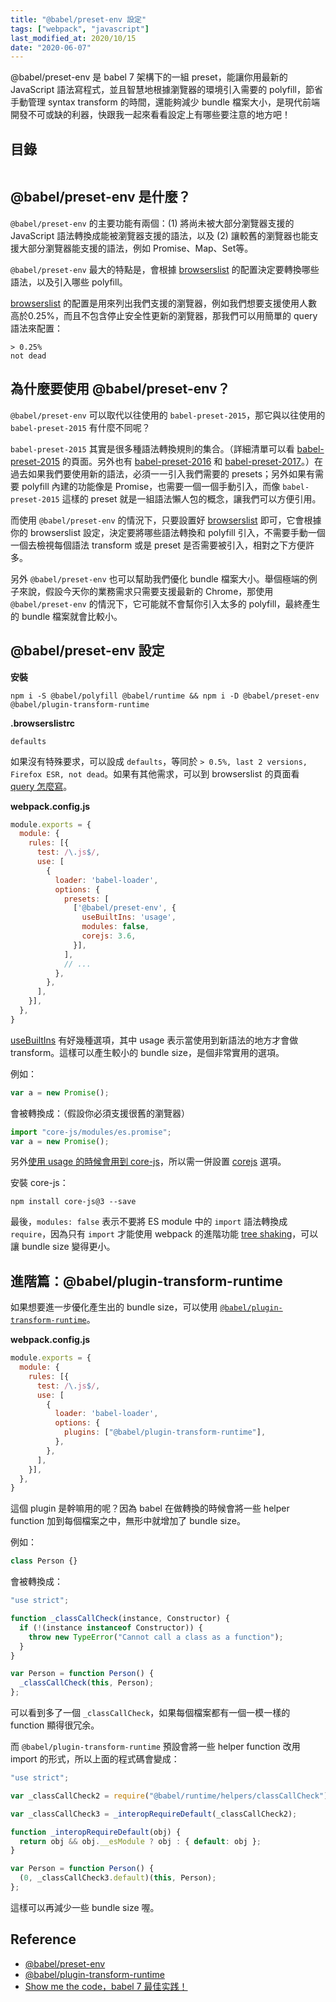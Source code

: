 ```yaml
---
title: "@babel/preset-env 設定"
tags: ["webpack", "javascript"]
last_modified_at: 2020/10/15
date: "2020-06-07"
---
```


@babel/preset-env 是 babel 7 架構下的一組 preset，能讓你用最新的 JavaScript 語法寫程式，並且智慧地根據瀏覽器的環境引入需要的 polyfill，節省手動管理 syntax transform 的時間，還能夠減少 bundle 檔案大小，是現代前端開發不可或缺的利器，快跟我一起來看看設定上有哪些要注意的地方吧！

## 目錄

```toc
```

## @babel/preset-env 是什麼？

`@babel/preset-env` 的主要功能有兩個：(1) 將尚未被大部分瀏覽器支援的 JavaScript 語法轉換成能被瀏覽器支援的語法，以及 (2) 讓較舊的瀏覽器也能支援大部分瀏覽器能支援的語法，例如 Promise、Map、Set等。

`@babel/preset-env` 最大的特點是，會根據 [browserslist](https://github.com/browserslist/browserslist) 的配置決定要轉換哪些語法，以及引入哪些 polyfill。

[browserslist](https://github.com/browserslist/browserslist) 的配置是用來列出我們支援的瀏覽器，例如我們想要支援使用人數高於0.25%，而且不包含停止安全性更新的瀏覽器，那我們可以用簡單的 query 語法來配置：

```
> 0.25%
not dead
```

## 為什麼要使用 @babel/preset-env？

`@babel/preset-env` 可以取代以往使用的 `babel-preset-2015`，那它與以往使用的 `babel-preset-2015` 有什麼不同呢？

`babel-preset-2015` 其實是很多種語法轉換規則的集合。（詳細清單可以看 [babel-preset-2015](https://babeljs.io/docs/en/6.26.3/babel-preset-es2015) 的頁面。另外也有 [babel-preset-2016](https://babeljs.io/docs/en/6.26.3/babel-preset-es2016) 和 [babel-preset-2017](https://babeljs.io/docs/en/6.26.3/babel-preset-es2017)。）在過去如果我們要使用新的語法，必須一一引入我們需要的 presets；另外如果有需要 polyfill 內建的功能像是 Promise，也需要一個一個手動引入，而像 `babel-preset-2015` 這樣的 preset 就是一組語法懶人包的概念，讓我們可以方便引用。

而使用 `@babel/preset-env` 的情況下，只要設置好 [browserslist](https://github.com/browserslist/browserslist) 即可，它會根據你的 browserslist 設定，決定要將哪些語法轉換和 polyfill 引入，不需要手動一個一個去檢視每個語法 transform 或是 preset 是否需要被引入，相對之下方便許多。

另外 `@babel/preset-env` 也可以幫助我們優化 bundle 檔案大小。舉個極端的例子來說，假設今天你的業務需求只需要支援最新的 Chrome，那使用 `@babel/preset-env` 的情況下，它可能就不會幫你引入太多的 polyfill，最終產生的 bundle 檔案就會比較小。

## @babel/preset-env 設定

**安裝**

`npm i -S @babel/polyfill @babel/runtime && npm i -D @babel/preset-env @babel/plugin-transform-runtime`

**.browserslistrc**

```
defaults
```

如果沒有特殊要求，可以設成 `defaults`，等同於 `> 0.5%, last 2 versions, Firefox ESR, not dead`。如果有其他需求，可以到 browserslist 的頁面看 [query 怎麼寫](https://github.com/browserslist/browserslist#full-list)。

**webpack.config.js**

```JavaScript
module.exports = {
  module: {
    rules: [{
      test: /\.js$/,
      use: [
        {
          loader: 'babel-loader',
          options: {
            presets: [
              ['@babel/preset-env', {
                useBuiltIns: 'usage',
                modules: false,
                corejs: 3.6,
              }],
            ],
            // ...
          },
        },
      ],
    }],
  },
}
```

[useBuiltIns](https://babeljs.io/docs/en/babel-preset-env#usebuiltins) 有好幾種選項，其中 usage 表示當使用到新語法的地方才會做 transform。這樣可以產生較小的 bundle size，是個非常實用的選項。

例如：

```JavaScript
var a = new Promise();
```

會被轉換成：（假設你必須支援很舊的瀏覽器）

```JavaScript
import "core-js/modules/es.promise";
var a = new Promise();
```

另外[使用 usage 的時候會用到 core-js](https://babeljs.io/docs/en/babel-preset-env#usebuiltins)，所以需一併設置 [corejs](https://babeljs.io/docs/en/babel-preset-env#corejs) 選項。

安裝 core-js：

`npm install core-js@3 --save`

最後，`modules: false` 表示不要將 ES module 中的 `import` 語法轉換成 `require`，因為只有 `import` 才能使用 webpack 的進階功能 [tree shaking](https://webpack.js.org/guides/tree-shaking/)，可以讓 bundle size 變得更小。

## 進階篇：@babel/plugin-transform-runtime

如果想要進一步優化產生出的 bundle size，可以使用 [`@babel/plugin-transform-runtime`](https://babeljs.io/docs/en/babel-plugin-transform-runtime)。

**webpack.config.js**

```JavaScript
module.exports = {
  module: {
    rules: [{
      test: /\.js$/,
      use: [
        {
          loader: 'babel-loader',
          options: {
            plugins: ["@babel/plugin-transform-runtime"],
          },
        },
      ],
    }],
  },
}
```

這個 plugin 是幹嘛用的呢？因為 babel 在做轉換的時候會將一些 helper function 加到每個檔案之中，無形中就增加了 bundle size。

例如：

```JavaScript
class Person {}
```

會被轉換成：

```JavaScript
"use strict";

function _classCallCheck(instance, Constructor) {
  if (!(instance instanceof Constructor)) {
    throw new TypeError("Cannot call a class as a function");
  }
}

var Person = function Person() {
  _classCallCheck(this, Person);
};
```

可以看到多了一個 `_classCallCheck`，如果每個檔案都有一個一模一樣的 function 顯得很冗余。

而 `@babel/plugin-transform-runtime` 預設會將一些 helper function 改用 import 的形式，所以上面的程式碼會變成：

```JavaScript
"use strict";

var _classCallCheck2 = require("@babel/runtime/helpers/classCallCheck");

var _classCallCheck3 = _interopRequireDefault(_classCallCheck2);

function _interopRequireDefault(obj) {
  return obj && obj.__esModule ? obj : { default: obj };
}

var Person = function Person() {
  (0, _classCallCheck3.default)(this, Person);
};
```

這樣可以再減少一些 bundle size 喔。

## Reference

* [@babel/preset-env](https://babeljs.io/docs/en/babel-preset-env)
* [@babel/plugin-transform-runtime](https://babeljs.io/docs/en/babel-plugin-transform-runtime)
* [Show me the code，babel 7 最佳实践！](https://github.com/SunshowerC/blog/issues/5)
